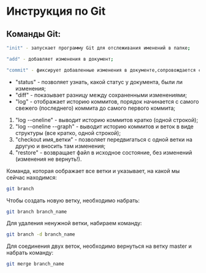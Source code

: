# Инструкция по Git

## Команды Git:
```sh
"init" - запускает программу Git для отслеживания именений в папке;
```
```sh
"add" - добавляет изменения в документ;
```
```sh
"commit" - фиксирует добавленные изменения в документе,сопровождается сообщением;
 ```

* "status" - позволяет узнать, какой статус у документа, были ли изменения;
* "diff" - показывает разницу между сохраненными изменениями;
* "log" - отображает историю коммитов, порядок начинается с самого свежего (последнего) коммита до самого первого коммита;

1. "log --oneline" - выводит историю коммитов кратко (одной строкой);
2. "log --oneline --graph" - выводит историю коммитов и веток в виде структуры (все кратко, одной строкой);
3. "checkout имя_ветки" - позволяет передвигаться с одной ветки на другую и вносить там изменения;
4. "restore" - возвращает файл в исходное состояние, без изменений (изменения не вернуть!).

Команда, которая оображает все ветки и указывает, на какой мы сейчас находимся:
```sh
git branch
```
Чтобы создать новую ветку, необходимо набрать:
```sh
git branch branch_name
```
Для удаления ненужной ветки, набираем команду:
```sh
git branch -d branch_name
```
Для соединения двух веток, необходимо вернуться на ветку master и набрать команду:
```sh
git merge branch_name
```

